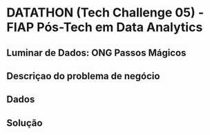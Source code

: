 # DATATHON (Tech Challenge 05) - FIAP Pós-Tech em Data Analytics
Luminar de Dados: ONG Passos Mágicos
---
## Descriçao do problema de negócio

## Dados

## Solução


